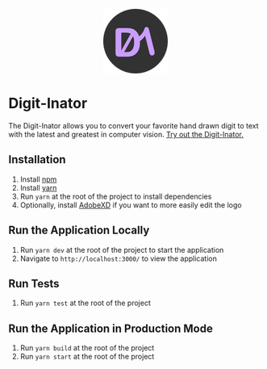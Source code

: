 <p align="center">
  <img src="public/icons/icon-128x128.png" alt="The Digit-Inator logo. Two letters, &quot;D&quot; and &quot;I&quot;, but the &quot;D&quot; is made to look like a zero and the &quot;I&quot; to look like a one.">
</p>

# Digit-Inator
The Digit-Inator allows you to convert your favorite hand drawn digit to text with the latest and greatest in computer vision. [Try out the Digit-Inator.](https://digit-inator.netlify.app/)

## Installation
1. Install [npm](https://www.npmjs.com/get-npm)
2. Install [yarn](https://classic.yarnpkg.com/en/docs/install/#windows-stable) 
3. Run `yarn` at the root of the project to install dependencies
4. Optionally, install [AdobeXD](https://www.adobe.com/products/xd.html) if you want to more easily edit the logo

## Run the Application Locally
1. Run `yarn dev` at the root of the project to start the application
3. Navigate to `http://localhost:3000/` to view the application

## Run Tests
1. Run `yarn test` at the root of the project

## Run the Application in Production Mode
1. Run `yarn build` at the root of the project
2. Run `yarn start` at the root of the project
